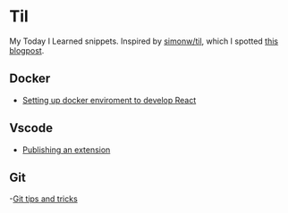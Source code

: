 # Til

My Today I Learned snippets. Inspired by [simonw/til](https://github.com/simonw/til), which I spotted [this blogpost](https://simonwillison.net/2020/Jul/10/self-updating-profile-readme/).

## Docker
- [Setting up docker enviroment to develop React](https://github.com/alminisl/Til/blob/master/Docker/Docker%20dev%20enviroment.md)


## Vscode

- [Publishing an extension](https://github.com/alminisl/Til/blob/master/vscode/publishing-extension.md)

## Git

-[Git tips and tricks]()